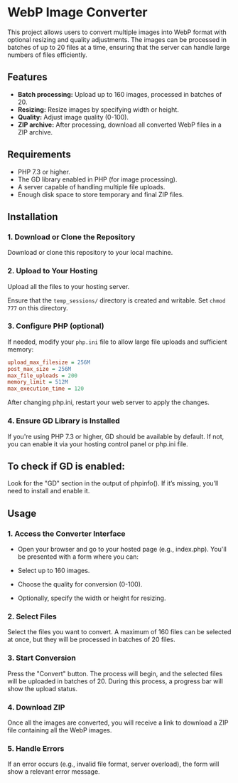 # WebP Image Converter

This project allows users to convert multiple images into WebP format with optional resizing and quality adjustments. The images can be processed in batches of up to 20 files at a time, ensuring that the server can handle large numbers of files efficiently.

## Features

- **Batch processing:** Upload up to 160 images, processed in batches of 20.
- **Resizing:** Resize images by specifying width or height.
- **Quality:** Adjust image quality (0-100).
- **ZIP archive:** After processing, download all converted WebP files in a ZIP archive.

## Requirements

- PHP 7.3 or higher.
- The GD library enabled in PHP (for image processing).
- A server capable of handling multiple file uploads.
- Enough disk space to store temporary and final ZIP files.

## Installation

### 1. Download or Clone the Repository

Download or clone this repository to your local machine.

### 2. Upload to Your Hosting

Upload all the files to your hosting server.

Ensure that the `temp_sessions/` directory is created and writable. Set `chmod 777` on this directory.

### 3. Configure PHP (optional)

If needed, modify your `php.ini` file to allow large file uploads and sufficient memory:

```ini
upload_max_filesize = 256M
post_max_size = 256M
max_file_uploads = 200
memory_limit = 512M
max_execution_time = 120
```
After changing php.ini, restart your web server to apply the changes.

### 4. Ensure GD Library is Installed
If you're using PHP 7.3 or higher, GD should be available by default. If not, you can enable it via your hosting control panel or php.ini file.

## To check if GD is enabled:

Look for the "GD" section in the output of phpinfo(). If it’s missing, you’ll need to install and enable it.

## Usage
### 1. Access the Converter Interface
- Open your browser and go to your hosted page (e.g., index.php). You'll be presented with a form where you can:

- Select up to 160 images.

- Choose the quality for conversion (0-100).

- Optionally, specify the width or height for resizing.

### 2. Select Files
Select the files you want to convert. A maximum of 160 files can be selected at once, but they will be processed in batches of 20 files.

### 3. Start Conversion
Press the "Convert" button. The process will begin, and the selected files will be uploaded in batches of 20. During this process, a progress bar will show the upload status.

### 4. Download ZIP
Once all the images are converted, you will receive a link to download a ZIP file containing all the WebP images.

### 5. Handle Errors
If an error occurs (e.g., invalid file format, server overload), the form will show a relevant error message.
